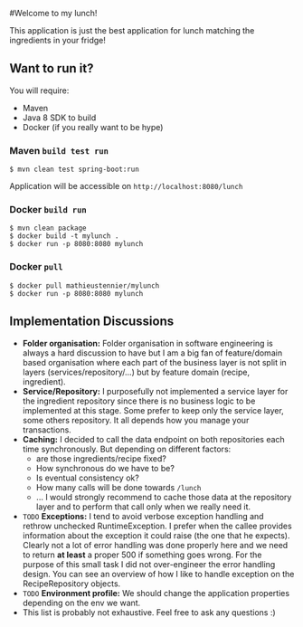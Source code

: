 
#Welcome to my lunch!

This application is just the best application for lunch matching the ingredients in your fridge! 

## Want to run it?

You will require:
- Maven
- Java 8 SDK to build
- Docker (if you really want to be hype)

### Maven `build test run`

```
$ mvn clean test spring-boot:run
```

Application will be accessible on `http://localhost:8080/lunch`


### Docker `build run`

```
$ mvn clean package
$ docker build -t mylunch .
$ docker run -p 8080:8080 mylunch
```

### Docker `pull`

```
$ docker pull mathieustennier/mylunch
$ docker run -p 8080:8080 mylunch
```



## Implementation Discussions

- **Folder organisation:** Folder organisation in software engineering is always a hard discussion to have but I am a big 
    fan of feature/domain based organisation where each part of the business layer is not split in 
    layers (services/repository/...) but by feature domain (recipe, ingredient).
- **Service/Repository:** I purposefully not implemented a service layer for the ingredient repository since there is no 
    business logic to be implemented at this stage. Some prefer to keep only the service layer, some 
    others repository. It all depends how you manage your transactions. 
- **Caching:** I decided to call the data endpoint on both repositories each time synchronously. 
    But depending on different factors: 
    - are those ingredients/recipe fixed? 
    - How synchronous do we have to be? 
    - Is eventual consistency ok? 
    - How many calls will be done towards `/lunch`
    - ...
    I would strongly recommend to cache those data at the repository layer and to perform that call only when we really need it.
- `TODO` **Exceptions:** I tend to avoid verbose exception handling and rethrow unchecked RuntimeException. I prefer when the callee provides
    information about the exception it could raise (the one that he expects). Clearly not a lot of error handling was done properly
    here and we need to return **at least** a proper 500 if something goes wrong. For the purpose of this small task 
    I did not over-engineer the error handling design. You can see an overview of how I like to handle exception on the RecipeRepository objects.
- `TODO` **Environment profile:** We should change the application properties depending on the env we want.
- This list is probably not exhaustive. Feel free to ask any questions :)

